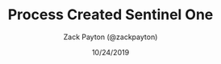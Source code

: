 ---
title: Process Created Sentinel One
description: This event is triggered by Sentinel One when a new Windows process is created
log.type: sentinelone
sentinelone.version: 1
sentinelone.rule: ProcessCreate
author: Zack Payton (@zackpayton)
date: 10/24/2019
---